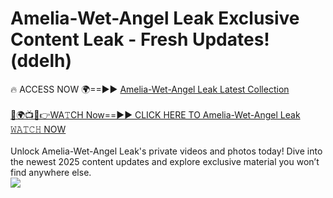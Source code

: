 # Amelia-Wet-Angel Leak Exclusive Content Leak - Fresh Updates! (ddelh)

🔥 ACCESS NOW 🌍==►► <a href="https://tinyurl.com/kvy9nzfs" rel="nofollow">Amelia-Wet-Angel Leak Latest Collection</a>
<br><br>
[🔴🌍📺📱👉WA𝚃CH Now==►► CLICK HERE TO Amelia-Wet-Angel Leak 𝚆𝙰𝚃𝙲𝙷 NOW](https://tinyurl.com/kvy9nzfs)
<br><br>
Unlock Amelia-Wet-Angel Leak's private videos and photos today! Dive into the newest 2025 content updates and explore exclusive material you won’t find anywhere else.
<br>
<a href="https://tinyurl.com/kvy9nzfs" rel="nofollow" data-target="animated-image.originalLink"><img src="https://camo.githubusercontent.com/8a4f000d20f83aca3bf7ec5f350d767afa0574a8a352519fd8cfa583a6f93a33/68747470733a2f2f692e696d6775722e636f6d2f644a486b345a712e676966" data-canonical-src="https://i.imgur.com/dJHk4Zq.gif" style="max-width: 100%; display: inline-block;" data-target="animated-image.originalImage"></a>
<br>
